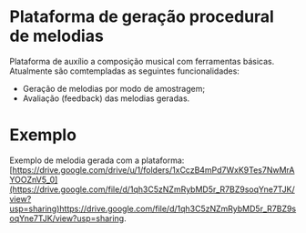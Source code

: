 # Plataforma de geração procedural de melodias
Plataforma de auxílio a composição musical com ferramentas básicas.
Atualmente são comtempladas as seguintes funcionalidades:
  - Geração de melodias por modo de amostragem;
  - Avaliação (feedback) das melodias geradas.

# Exemplo
Exemplo de melodia gerada com a plataforma: [https://drive.google.com/drive/u/1/folders/1xCczB4mPd7WxK9Tes7NwMrAYOOZnV5_0](https://drive.google.com/file/d/1qh3C5zNZmRybMD5r_R7BZ9soqYne7TJK/view?usp=sharing)https://drive.google.com/file/d/1qh3C5zNZmRybMD5r_R7BZ9soqYne7TJK/view?usp=sharing.
